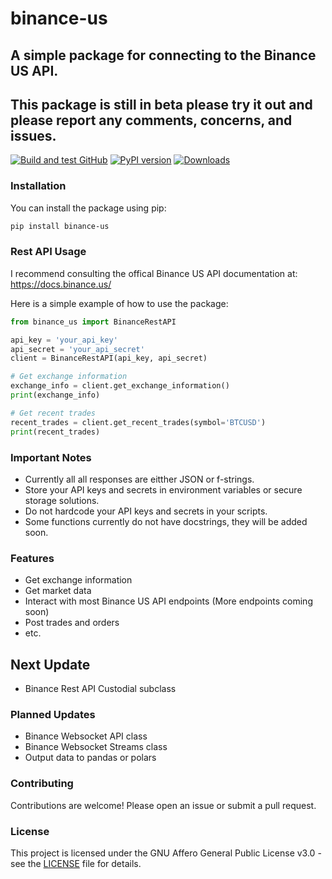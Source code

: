 # binance-us 
## A simple package for connecting to the Binance US API.
## This package is still in beta please try it out and please report any comments, concerns, and issues.

[![Build and test GitHub](https://github.com/nikhilxsunder/binance_us/actions/workflows/main.yml/badge.svg)](https://github.com/nikhilxsunder/binance_us/actions)
[![PyPI version](https://img.shields.io/pypi/v/binance_us.svg)](https://pypi.org/project/binance_us/)
[![Downloads](https://img.shields.io/pypi/dm/binance_us.svg)](https://pypi.org/project/binance_us/)

### Installation

You can install the package using pip:

```sh
pip install binance-us
```

### Rest API Usage

I recommend consulting the offical Binance US API documentation at: 
https://docs.binance.us/

Here is a simple example of how to use the package:

```python
from binance_us import BinanceRestAPI

api_key = 'your_api_key'
api_secret = 'your_api_secret'
client = BinanceRestAPI(api_key, api_secret)

# Get exchange information
exchange_info = client.get_exchange_information()
print(exchange_info)

# Get recent trades
recent_trades = client.get_recent_trades(symbol='BTCUSD')
print(recent_trades)
```

### Important Notes

- Currently all all responses are eitther JSON or f-strings.
- Store your API keys and secrets in environment variables or secure storage solutions.
- Do not hardcode your API keys and secrets in your scripts.
- Some functions currently do not have docstrings, they will be added soon.

### Features

- Get exchange information
- Get market data
- Interact with most Binance US API endpoints (More endpoints coming soon)
- Post trades and orders
- etc.

## Next Update 

- Binance Rest API Custodial subclass

### Planned Updates

- Binance Websocket API class
- Binance Websocket Streams class
- Output data to pandas or polars

### Contributing

Contributions are welcome! Please open an issue or submit a pull request.

### License

This project is licensed under the GNU Affero General Public License v3.0 - see the [LICENSE](LICENSE) file for details.
